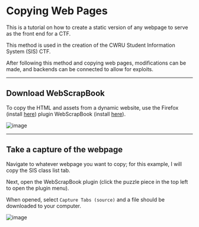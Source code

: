 # Copying Web Pages
This is a tutorial on how to create a static version of any webpage to serve as the front end for a CTF.

This method is used in the creation of the CWRU Student Information System (SIS) CTF.

After following this method and copying web pages, modifications can be made, and backends can be connected to allow for exploits.

---

## Download WebScrapBook

To copy the HTML and assets from a dynamic website, use the Firefox (install [here](https://www.mozilla.org/en-US/firefox/new/)) plugin WebScrapBook (install [here](https://addons.mozilla.org/en-US/firefox/addon/webscrapbook/?utm_source=addons.mozilla.org&utm_medium=referral&utm_content=search)).

![image](https://github.com/user-attachments/assets/a5f9eb95-15fd-45fe-993d-c8d08e2349cc)

---

## Take a capture of the webpage

Navigate to whatever webpage you want to copy; for this example, I will copy the SIS class list tab.

Next, open the WebScrapBook plugin (click the puzzle piece in the top left to open the plugin menu).

When opened, select `Capture Tabs (source)` and a file should be downloaded to your computer.

![image](https://github.com/user-attachments/assets/f75406ab-b92b-4367-942d-9270277e9f94)
